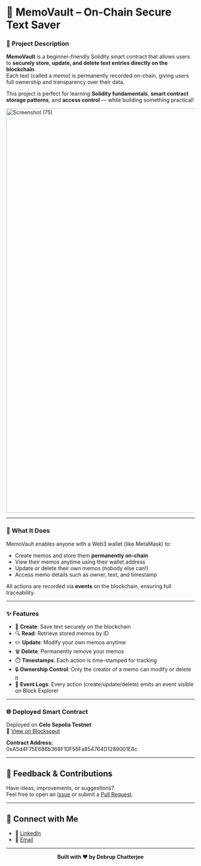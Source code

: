 # 🧠 MemoVault – On-Chain Secure Text Saver

### 💎 Project Description
**MemoVault** is a beginner-friendly Solidity smart contract that allows users to **securely store, update, and delete text entries directly on the blockchain**.  
Each text (called a *memo*) is permanently recorded on-chain, giving users full ownership and transparency over their data.  

This project is perfect for learning **Solidity fundamentals**, **smart contract storage patterns**, and **access control** — while building something practical!

<img width="1920" height="1080" alt="Screenshot (75)" src="https://github.com/user-attachments/assets/54463e7a-193e-4243-8015-554b98a0c3b3" />

---

### 🚀 What It Does
MemoVault enables anyone with a Web3 wallet (like MetaMask) to:
- Create memos and store them **permanently on-chain**  
- View their memos anytime using their wallet address  
- Update or delete their own memos (nobody else can!)  
- Access memo details such as owner, text, and timestamp  

All actions are recorded via **events** on the blockchain, ensuring full traceability.

---

### ✨ Features
- 🧱 **Create**: Save text securely on the blockchain  
- 🔍 **Read**: Retrieve stored memos by ID  
- ✏️ **Update**: Modify your own memos anytime  
- 🗑️ **Delete**: Permanently remove your memos  
- ⏱️ **Timestamps**: Each action is time-stamped for tracking  
- 🔒 **Ownership Control**: Only the creator of a memo can modify or delete it  
- 📜 **Event Logs**: Every action (create/update/delete) emits an event visible on Block Explorer  

---

### 🌐 Deployed Smart Contract
Deployed on **Celo Sepolia Testnet**  
🔗 [View on Blockscout](https://celo-sepolia.blockscout.com/address/0xA5d4F75E686b368F10F55Fa854764D1289001E8c)

**Contract Address:**  
0xA5d4F75E686b368F10F55Fa854764D1289001E8c

---

## 💬 Feedback & Contributions

Have ideas, improvements, or suggestions?  
Feel free to open an [Issue](https://github.com/Debrup-Chatterjee/Integrated-Library-System/issues) or submit a [Pull Request](https://github.com/Debrup-Chatterjee/Integrated-Library-System/pulls).


---


## 🔗 Connect with Me

- 💼 [LinkedIn](https://www.linkedin.com/in/debrup-chatterjee/)
- 📧 [Email](mailto:debrupchatterjee31@gmail.com)

---

**<p align="center"> Built with ❤️ by Debrup Chatterjee </p>**


